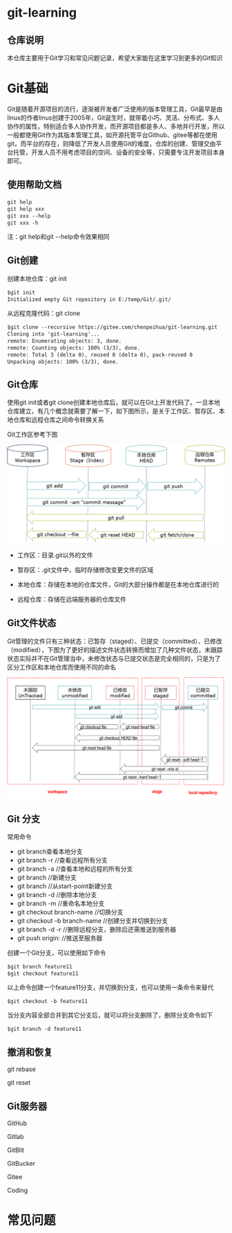 # git-learning

## 仓库说明

本仓库主要用于Git学习和常见问题记录，希望大家能在这里学习到更多的Git知识



# Git基础

​	Git是随着开源项目的流行，逐渐被开发者广泛使用的版本管理工具，Git最早是由linux的作者linus创建于2005年，Git诞生时，就带着小巧、灵活、分布式、多人协作的属性，特别适合多人协作开发，而开源项目都是多人、多地并行开发，所以一般都使用Git作为其版本管理工具，如开源托管平台Github、gitee等都在使用git，而平台的存在，则降低了开发人员使用Git的难度，仓库的创建、管理交由平台托管，开发人员不用考虑项目的空间、设备的安全等，只需要专注开发项目本身即可。



## 使用帮助文档

```
git help
git help xxx
git xxx --help
git xxx -h
```

注：git help和git --help命令效果相同

## Git创建

创建本地仓库：git init

	$git init
	Initialized empty Git repository in E:/temp/Git/.git/

从远程克隆代码：git clone

	$git clone --recursive https://gitee.com/chenpeihua/git-learning.git
	Cloning into 'git-learning'...
	remote: Enumerating objects: 3, done.
	remote: Counting objects: 100% (3/3), done.
	remote: Total 3 (delta 0), reused 0 (delta 0), pack-reused 0
	Unpacking objects: 100% (3/3), done.



## Git仓库

使用git init或者git clone创建本地仓库后，就可以在Git上开发代码了。一旦本地仓库建立，有几个概念就需要了解一下，如下图所示，是关于工作区、暂存区、本地仓库和远程仓库之间命令转换关系 

Git工作区参考下图

![image](image/git-workspace.png)



* 工作区：目录.git以外的文件

* 暂存区：.git文件中，临时存储修改变更文件的区域

* 本地仓库：存储在本地的仓库文件，Git的大部分操作都是在本地仓库进行的

* 远程仓库：存储在远端服务器的仓库文件



## Git文件状态

Git管理的文件只有三种状态：已暂存（staged）、已提交（committed）、已修改（modified），下图为了更好的描述文件状态转换而增加了几种文件状态，未跟踪状态实际并不在Git管理当中，未修改状态与已提交状态是完全相同的，只是为了区分工作区和本地仓库而使用不同的命名 

![image](image/git-file-status.png)



## Git 分支

常用命令

* git branch查看本地分支
* git branch -r //查看远程所有分支
* git branch -a //查看本地和远程的所有分支
* git branch <branch-name> //新建分支
* git branch <branch-name> <start-point>//从start-point新建分支
* git branch -d <branch-name> //删除本地分支
* git branch -m <old-branch> <new-branch> //重命名本地分支
* git checkout branch-name //切换分支
* git checkout –b branch-name //创建分支并切换到分支
* git branch -d -r <branch-name> //删除远程分支，删除后还需推送到服务器
* git push origin:<branch-name> //推送至服务器

创建一个Git分支，可以使用如下命令

```
$git branch feature11
$git checkout feature11
```

以上命令创建一个feature11分支，并切换到分支，也可以使用一条命令来替代

```
$git checkout -b feature11
```

当分支内容全部合并到其它分支后，就可以将分支删除了，删除分支命令如下

```
$git branch -d feature11
```





## 撤消和恢复

git rebase

git reset



## Git服务器

GitHub

Gitlab

GitBlit

GitBucker

Gitee

Coding



# 常见问题

